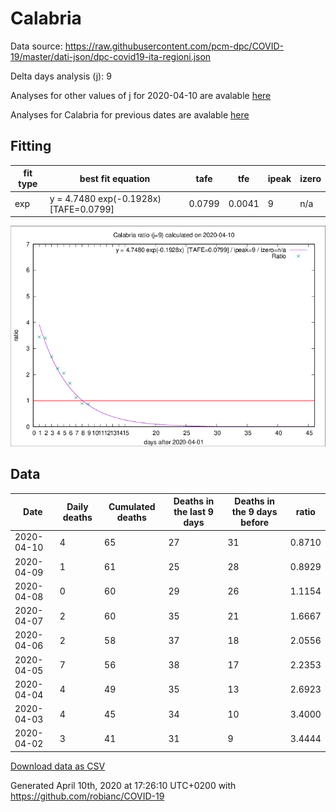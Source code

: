 # Calabria

Data source: https://raw.githubusercontent.com/pcm-dpc/COVID-19/master/dati-json/dpc-covid19-ita-regioni.json

Delta days analysis (j): 9

Analyses for other values of j for 2020-04-10 are avalable [here](../README.md)

Analyses for Calabria for previous dates are avalable [here](../../README.md)

## Fitting 
|fit type|best fit equation|tafe|tfe|ipeak|izero|
|-------|-----|--------|------|---|---|
|exp|y = 4.7480 exp(-0.1928x)  [TAFE=0.0799]|0.0799|0.0041|9|n/a|

![Plot](COVID-19_calabria_j9_2020-04-10.png)

## Data
|Date|Daily deaths|Cumulated deaths|Deaths in the last 9 days|Deaths in the 9 days before|ratio|
|----|----------|-----------|-------|--------------------|-----|
|2020-04-10|4|65|27|31|0.8710|
|2020-04-09|1|61|25|28|0.8929|
|2020-04-08|0|60|29|26|1.1154|
|2020-04-07|2|60|35|21|1.6667|
|2020-04-06|2|58|37|18|2.0556|
|2020-04-05|7|56|38|17|2.2353|
|2020-04-04|4|49|35|13|2.6923|
|2020-04-03|4|45|34|10|3.4000|
|2020-04-02|3|41|31|9|3.4444|

[Download data as CSV](COVID-19_calabria_j9_2020-04-10.csv)

Generated April 10th, 2020 at 17:26:10 UTC+0200 with https://github.com/robianc/COVID-19
